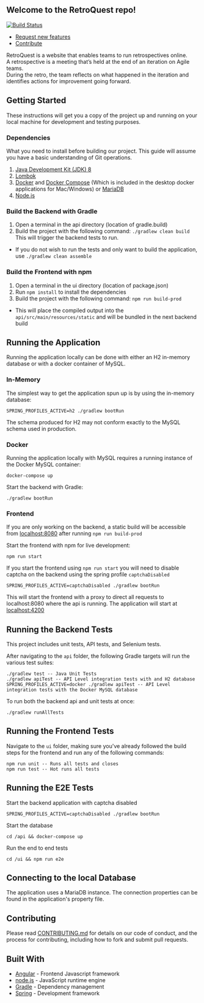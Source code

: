 
## Welcome to the RetroQuest repo!

[![Build Status](https://secure.travis-ci.org/FordLabs/retroquest.svg?branch=develop)](http://travis-ci.org/FordLabs/retroquest)

- [Request new features](https://github.com/FordLabs/retroquest/issues)
- [Contribute](https://github.com/FordLabs/retroquest/pulls)

RetroQuest is a website that enables teams to run retrospectives online.  
A retrospective is a meeting that’s held at the end of an iteration on Agile teams.  
During the retro, the team reflects on what happened in the iteration and identifies actions for improvement going forward.

## Getting Started
These instructions will get you a copy of the project up and running on your local machine for development and testing purposes.  

### Dependencies
What you need to install before building our project.  This guide will assume you have a basic understanding of Git operations.  

1. [Java Development Kit (JDK) 8](http://www.oracle.com/technetwork/java/javase/downloads/jdk8-downloads-2133151.html)
2. [Lombok](https://projectlombok.org/)
3. [Docker](https://docs.docker.com/install/) and [Docker Compose](https://docs.docker.com/compose/install/) (Which is included in the desktop docker applications for Mac/Windows) or [MariaDB](https://mariadb.org/)
4. [Node.js](https://nodejs.org/en/)

### Build the Backend with Gradle
1. Open a terminal in the api directory (location of gradle.build)
2. Build the project with the following command: `./gradlew clean build` This will trigger the backend tests to run.
  - If you do not wish to run the tests and only want to build the application, use `./gradlew clean assemble`

### Build the Frontend with npm
1. Open a terminal in the ui directory (location of package.json)
2. Run `npm install` to install the dependencies
3. Build the project with the following command: `npm run build-prod`
  - This will place the compiled output into the `api/src/main/resources/static` and will be bundled in the next backend build

## Running the Application
Running the application locally can be done with either an H2 in-memory database or with a docker container of MySQL.

### In-Memory
The simplest way to get the application spun up is by using the in-memory database:
```
SPRING_PROFILES_ACTIVE=h2 ./gradlew bootRun
```

The schema produced for H2 may not conform exactly to the MySQL schema used in production.

### Docker
Running the application locally with MySQL requires a running instance of the Docker MySQL container:

```
docker-compose up
```  

Start the backend with Gradle:  
```
./gradlew bootRun
```
### Frontend
If you are only working on the backend, a static build will be accessible from [localhost:8080](http://localhost:8080) after running `npm run build-prod`

Start the frontend with npm for live development:  
```
npm run start
```
If you start the frontend using `npm run start` you will need to disable captcha on the backend using the spring profile `captchaDisabled`

```
SPRING_PROFILES_ACTIVE=captchaDisabled ./gradlew bootRun
```

This will start the frontend with a proxy to direct all requests to localhost:8080 where the api is running. The application will start at [localhost:4200](http://localhost:4200)


## Running the Backend Tests
This project includes unit tests, API tests, and Selenium tests.

After navigating to the `api` folder, the following Gradle targets will run the various test suites:

```
./gradlew test -- Java Unit Tests
./gradlew apiTest -- API Level integration tests with and H2 database
SPRING_PROFILES_ACTIVE=docker ./gradlew apiTest -- API Level integration tests with the Docker MySQL database
```

To run both the backend api and unit tests at once:

```
./gradlew runAllTests
```

## Running the Frontend Tests
Navigate to the `ui` folder, making sure you've already followed the build steps for the frontend and run any of the following commands:

```
npm run unit -- Runs all tests and closes
npm run test -- Hot runs all tests
```

## Running the E2E Tests
Start the backend application with captcha disabled
```
SPRING_PROFILES_ACTIVE=captchaDisabled ./gradlew bootRun
```
Start the database
```
cd /api && docker-compose up
```
Run the end to end tests
```
cd /ui && npm run e2e
```

## Connecting to the local Database
The application uses a MariaDB instance. The connection properties can be found in the application's property file.

## Contributing
Please read [CONTRIBUTING.md](/docs/CONTRIBUTING.md) for details on our code of conduct, and the process for contributing, including how to fork and submit pull requests.

## Built With
* [Angular](https://angular.io/) - Frontend Javascript framework
* [node.js](https://nodejs.org/en/) - JavaScript runtime engine
* [Gradle](https://gradle.org/) - Dependency management
* [Spring](https://spring.io/) - Development framework



